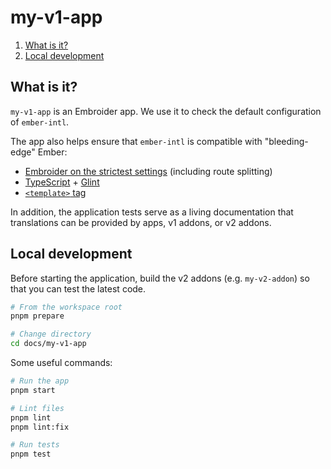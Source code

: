 # my-v1-app

1. [What is it?](#what-is-it)
1. [Local development](#local-development)


## What is it?

`my-v1-app` is an Embroider app. We use it to check the default configuration of `ember-intl`.

The app also helps ensure that `ember-intl` is compatible with "bleeding-edge" Ember:

- [Embroider on the strictest settings](https://github.com/embroider-build/embroider/#options) (including route splitting)
- [TypeScript](https://www.typescriptlang.org/docs/) + [Glint](https://typed-ember.gitbook.io/glint/)
- [`<template>` tag](https://github.com/ember-template-imports/ember-template-imports)

In addition, the application tests serve as a living documentation that translations can be provided by apps, v1 addons, or v2 addons.


## Local development

Before starting the application, build the v2 addons (e.g. `my-v2-addon`) so that you can test the latest code.

```sh
# From the workspace root
pnpm prepare

# Change directory
cd docs/my-v1-app
```

Some useful commands:

```sh
# Run the app
pnpm start

# Lint files
pnpm lint
pnpm lint:fix

# Run tests
pnpm test
```
